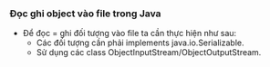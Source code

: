 ### Đọc ghi object vào file trong Java
- Để đọc = ghi đối tượng vào file ta cần thực hiện như sau:
  - Các đối tượng cần phải implements java.io.Serializable.
  - Sử dụng các class ObjectInputStream/ObjectOutputStream.